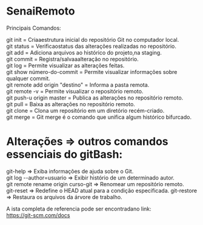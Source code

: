 # SenaiRemoto

Principais Comandos:

git init = Criaaestrutura inicial do repositório Git no computador local. <br>
git status = Verificaostatus das alterações realizadas no repositório. <br>
git add = Adiciona arquivos ao histórico do projeto,na staging.<br>
git commit = Registra/salvaaalteração no repositório.<br>
git log =  Permite visualizar as alterações feitas.<br>
git show número-do-commit =    Permite visualizar informações sobre qualquer commit.<br>
git remote add origin "destino" = Informa a pasta remota.<br>
git remote -v = Permite visualizar o repositório remoto.<br>
git push-u origin master = Publica as alterações no repositório remoto.<br>
git pull =  Baixa as alterações no repositório remoto.<br>
git clone = Clona um repositório em um diretório recém-criado.<br>
git merge = Git merge é o comando que unifica algum histórico bifurcado.<br>

# Alterações => outros comandos essenciais do gitBash:<br>

git-help => Exiba informações de ajuda sobre o Git.<br>
git log --author=usuario => Exibir histório de um determinado autor.<br>
git remote rename origin curso-git => Renomear um repositório remoto.<br>
git-reset => Redefine o HEAD atual para a condição especificada.
git-restore => Restaura os arquivos da árvore de trabalho.<br>

A ista completa de referencia pode ser encontradano link: <br>
https://git-scm.com/docs
